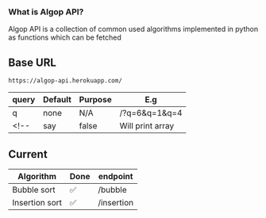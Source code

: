 ### What is Algop API?

Algop API is a collection of common used algorithms implemented in python as functions which can be fetched

## Base URL

    https://algop-api.herokuapp.com/

| query | Default | Purpose | E.g              |
| ----- | ------- | ------- | ---------------- |
| q | none    | N/A     | /?q=6&q=1&q=4    |
<!--  | say     | false   | Will print array | --> 

## Current

| Algorithm      | Done | endpoint   |
| -------------- | ---- | ---------- |
| Bubble sort    | ✅   | /bubble    |
| Insertion sort | ✅   | /insertion |
